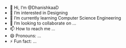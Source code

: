 - 👋 Hi, I’m @DhanishkaaD
- 👀 I’m interested in Designing
- 🌱 I’m currently learning Computer Science Engineering
- 💞️ I’m looking to collaborate on ...
- 📫 How to reach me ...
- 😄 Pronouns: ...
- ⚡ Fun fact: ...

<!---
DhanishkaaD/DhanishkaaD is a ✨ special ✨ repository because its `README.md` (this file) appears on your GitHub profile.
You can click the Preview link to take a look at your changes.
--->
